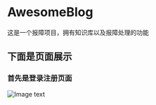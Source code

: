 # AwesomeBlog
这是一个报障项目，拥有知识库以及报障处理的功能

## 下面是页面展示
### 首先是登录注册页面
![Image text](https://github.com/Traeric/AwesomeBlog/tree/master/photo/1.jpg)

